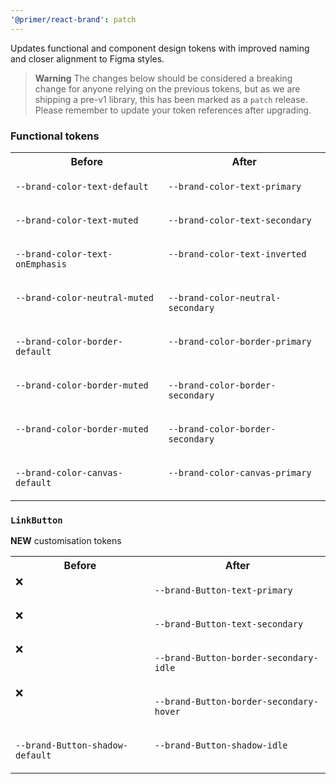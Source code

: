 ```yaml
---
'@primer/react-brand': patch
---
```


Updates functional and component design tokens with improved naming and closer alignment to Figma styles.

> **Warning**
> The changes below should be considered a breaking change for anyone relying on the previous tokens, but as we are shipping a pre-v1 library, this has been marked as a `patch` release. Please remember to update your token references after upgrading.

### Functional tokens


<table>
<tr>
<th> Before</th> <th> After</th>
</tr>
<tr>
<td valign="top">

`--brand-color-text-default`

</td>
<td valign="top">

`--brand-color-text-primary`

</td>
</tr>
<tr>
<td valign="top">

`--brand-color-text-muted`

</td>
<td valign="top">

`--brand-color-text-secondary`

</td>
</tr>
<tr>
<td valign="top">

`--brand-color-text-onEmphasis`

</td>
<td valign="top">

`--brand-color-text-inverted`

</td>
</tr>
<tr>
<td valign="top">

`--brand-color-neutral-muted`

</td>
<td valign="top">

`--brand-color-neutral-secondary`

</td>
</tr>
<tr>
<td valign="top">

`--brand-color-border-default`

</td>
<td valign="top">

`--brand-color-border-primary`

</td>
</tr>
<tr>
<td valign="top">

`--brand-color-border-muted`

</td>
<td valign="top">

`--brand-color-border-secondary`

</td>
</tr>
<tr>
<td valign="top">

`--brand-color-border-muted`

</td>
<td valign="top">

`--brand-color-border-secondary`

</td>
</tr>
<tr>
<td valign="top">

`--brand-color-canvas-default`

</td>
<td valign="top">

`--brand-color-canvas-primary`

</td>
</tr>



</table>



### `LinkButton`


**NEW** customisation tokens 

<table>
<tr>
<th> Before</th> <th> After</th>
</tr>
<tr>
<td valign="top">❌</td>
<td valign="top">

`--brand-Button-text-primary`

</td>
</tr>
<tr>
<td valign="top">❌</td>
<td valign="top">

`--brand-Button-text-secondary`

</td>
</tr>
<tr>
<td valign="top">❌</td>
<td valign="top">

`--brand-Button-border-secondary-idle`

</td>
</tr>
<tr>
<td valign="top">❌</td>
<td valign="top">

`--brand-Button-border-secondary-hover`

</td>
</tr>
<tr>
<td valign="top">

`--brand-Button-shadow-default`

</td>
<td valign="top">

`--brand-Button-shadow-idle`

</td>
</tr>

</table>

